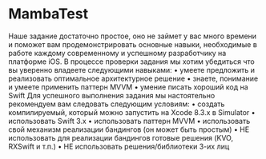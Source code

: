 # MambaTest
Наше задание достаточно простое, оно не займет у вас много времени и поможет вам продемонстрировать основные навыки, необходимые в работе каждому современному и успешному разработчику на платформе iOS.
В процессе проверки задания мы хотим убедиться что вы уверенно владеете следующими навыками:
• умеете предложить и реализовать оптимальное архитектурное решение
• знаете, понимание и умеете применить паттерн MVVM
• умение писать хороший код на Swift
Для успешного выполнения задания мы настоятельно рекомендуем вам следовать следующим условиям:
• создать компилируемый, который можно запустить на Xcode 8.3.x в Simulator
• использовать Swift 3.x
• использовать паттерн MVVM
• использовать свой механизм реализации бандингов (он может быть простым)
• НЕ использовать для реализации бандингов готовые решения (KVO, RXSwift и т.п.) • НЕ использовать решения/библиотеки 3-их лиц
